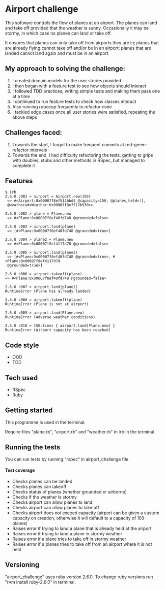 # Airport challenge  

This software controls the flow of planes at an airport. The planes can land
and take off provided that the weather is sunny. Occasionally it may be stormy,
in which case no planes can land or take off.

It ensures that planes can only take off from airports they are in; planes
that are already flying cannot take off and/or be in an airport;
planes that are landed cannot land again and must be in an airport.

## My approach to solving the challenge:  
1. I created domain models for the user stories provided
2. I then began with a feature test to see how objects should interact
3. I followed TDD practices; writing simple tests and making them pass
one at a time
4. I continued to run feature tests to check how classes interact
5. Also running rubocop frequently to refactor code
5. I tackled edge cases once all user stories were satisfied, repeating the
above steps

## Challenges faced:  
1. Towards the start, I forgot to make frequent commits at red-green-refactor
intervals
2. Towards the end, I had difficulty refactoring the tests, getting to grips
with doubles, stubs and other methods in RSpec, but managed to complete it  

## Features  

```
$ irb
2.6.0 :001 > airport = Airport.new(150)
 => #<Airport:0x00007f8ef512bbd8 @capacity=150, @planes_held=[],
 @weather=#<Weather:0x00007f8ef512b930>>

2.6.0 :002 > plane = Plane.new
 => #<Plane:0x00007f8ef40fd748 @grounded=false>

2.6.0 :003 > airport.land(plane)
 => [#<Plane:0x00007f8ef40fd748 @grounded=true>]

2.6.0 :004 > plane2 = Plane.new
 => #<Plane:0x00007f8ef4117d78 @grounded=false>

2.6.0 :005 > airport.land(plane2)
 => [#<Plane:0x00007f8ef40fd748 @grounded=true>, #<Plane:0x00007f8ef4117d78
 @grounded=true>]

2.6.0 :006 > airport.takeoff(plane)
=> #<Plane:0x00007f8ef40fd748 @grounded=false>

2.6.0 :007 > airport.land(plane2)
RuntimeError (Plane has already landed)

2.6.0 :008 > airport.takeoff(plane)
RuntimeError (Plane is not at airport)

2.6.0 :009 > airport.land(Plane.new)
RuntimeError (Adverse weather conditions)

2.6.0 :010 > 150.times { airport.land(Plane.new) }
RuntimeError (Airport capacity has been reached)
```  

## Code style

- OOD
- TDD

## Tech used

- RSpec
- Ruby

## Getting started

This programme is used in the terminal.

Require files "plane.rb", "airport.rb" and "weather.rb" in irb in the terminal.

## Running the tests

You can run tests by running "rspec" in airport_challenge file.

#### Test coverage
- Checks planes can be landed
- Checks planes can takeoff
- Checks status of planes (whether grounded or airborne)
- Checks if the weather is stormy
- Checks airport can allow planes to land
- Checks airport can allow planes to take off
- Checks airport does not exceed capacity (airport can be given a custom
  capacity on creation, otherwise it will default to a capacity of 100 planes)
- Raises error if trying to land a plane that is already held at the airport
- Raises error if trying to land a plane in stormy weather
- Raises error if a plane tries to take off in stormy weather
- Raises error if a planes tries to take off from an airport where it is not
held

## Versioning

"airport_challenge" uses ruby version 2.6.0. To change ruby versions run
"rvm install ruby-2.6.0" in terminal.
